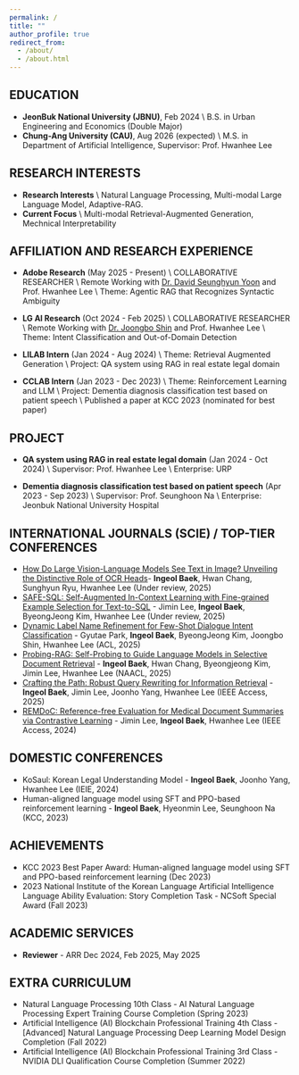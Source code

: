 ```yaml
---
permalink: /
title: ""
author_profile: true
redirect_from: 
  - /about/
  - /about.html
---
```


## EDUCATION
- **JeonBuk National University (JBNU)**, Feb 2024 \\
  B.S. in Urban Engineering and Economics (Double Major)
- **Chung-Ang University (CAU)**, Aug 2026 (expected) \\
  M.S. in Department of Artificial Intelligence, Supervisor: Prof. Hwanhee Lee

## RESEARCH INTERESTS
- **Research Interests** \\
  Natural Language Processing, Multi-modal Large Language Model, Adaptive-RAG.
- **Current Focus** \\
  Multi-modal Retrieval-Augmented Generation, Mechnical Interpretability

## AFFILIATION AND RESEARCH EXPERIENCE
- **Adobe Research** (May 2025 - Present) \\
  COLLABORATIVE RESEARCHER \\
  Remote Working with [Dr. David Seunghyun Yoon](https://scholar.google.co.kr/citations?user=UpymOMwAAAAJ&hl=ko) and Prof. Hwanhee Lee \\
  Theme: Agentic RAG that Recognizes Syntactic Ambiguity

- **LG AI Research** (Oct 2024 - Feb 2025) \\
  COLLABORATIVE RESEARCHER \\
  Remote Working with [Dr. Joongbo Shin](https://scholar.google.co.kr/citations?user=xzJSvJcAAAAJ&hl=ko) and Prof. Hwanhee Lee \\
  Theme: Intent Classification and Out-of-Domain Detection

- **LILAB Intern** (Jan 2024 - Aug 2024) \\
  Theme: Retrieval Augmented Generation \\
  Project: QA system using RAG in real estate legal domain

- **CCLAB Intern** (Jan 2023 - Dec 2023) \\
  Theme: Reinforcement Learning and LLM \\
  Project: Dementia diagnosis classification test based on patient speech \\
  Published a paper at KCC 2023 (nominated for best paper)

## PROJECT
- **QA system using RAG in real estate legal domain** (Jan 2024 - Oct 2024) \\
  Supervisor: Prof. Hwanhee Lee \\
  Enterprise: URP 

- **Dementia diagnosis classification test based on patient speech** (Apr 2023 - Sep 2023) \\
  Supervisor: Prof. Seunghoon Na \\
  Enterprise: Jeonbuk National University Hospital

## INTERNATIONAL JOURNALS (SCIE) / TOP-TIER CONFERENCES
- [How Do Large Vision-Language Models See Text in Image? Unveiling the Distinctive Role of OCR Heads](https://arxiv.org/abs/2505.15865)- **Ingeol Baek**, Hwan Chang, Sunghyun Ryu, Hwanhee Lee (Under review, 2025)
- [SAFE-SQL: Self-Augmented In-Context Learning with Fine-grained Example Selection for Text-to-SQL](https://arxiv.org/abs/2502.11438) - Jimin Lee, **Ingeol Baek**, ByeongJeong Kim, Hwanhee Lee (Under review, 2025)
- [Dynamic Label Name Refinement for Few-Shot Dialogue Intent Classification](https://arxiv.org/abs/2412.15603) - Gyutae Park, **Ingeol Baek**, ByeongJeong Kim, Joongbo Shin, Hwanhee Lee (ACL, 2025)
- [Probing-RAG: Self-Probing to Guide Language Models in Selective Document Retrieval](https://arxiv.org/abs/2410.13339) - **Ingeol Baek**, Hwan Chang, Byeongjeong Kim, Jimin Lee, Hwanhee Lee (NAACL, 2025)
- [Crafting the Path: Robust Query Rewriting for Information Retrieval](https://arxiv.org/abs/2407.12529) - **Ingeol Baek**, Jimin Lee, Joonho Yang, Hwanhee Lee (IEEE Access, 2025)
- [REMDoC: Reference-free Evaluation for Medical Document Summaries via Contrastive Learning](https://ieeexplore.ieee.org/document/10804787) - Jimin Lee, **Ingeol Baek**, Hwanhee Lee (IEEE Access, 2024)

## DOMESTIC CONFERENCES
- KoSaul: Korean Legal Understanding Model - **Ingeol Baek**, Joonho Yang, Hwanhee Lee (IEIE, 2024)
- Human-aligned language model using SFT and PPO-based reinforcement learning - **Ingeol Baek**,
Hyeonmin Lee, Seunghoon Na (KCC, 2023)

## ACHIEVEMENTS
- KCC 2023 Best Paper Award: Human-aligned language model using SFT and PPO-based reinforcement learning (Dec 2023)
- 2023 National Institute of the Korean Language Artificial Intelligence Language Ability Evaluation: Story Completion Task - NCSoft Special Award (Fall 2023)


## ACADEMIC SERVICES
- **Reviewer** - ARR Dec 2024, Feb 2025, May 2025

## EXTRA CURRICULUM
- Natural Language Processing 10th Class - AI Natural Language Processing Expert Training Course Completion (Spring 2023)
- Artificial Intelligence (AI) Blockchain Professional Training 4th Class - [Advanced] Natural Language Processing Deep Learning Model Design Completion (Fall 2022)
- Artificial Intelligence (AI) Blockchain Professional Training 3rd Class - NVIDIA DLI Qualification Course Completion (Summer 2022)
